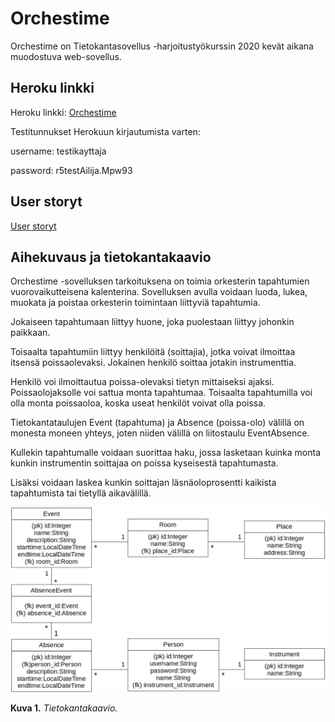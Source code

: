# Orchestime

Orchestime on Tietokantasovellus -harjoitustyökurssin 2020 kevät aikana muodostuva web-sovellus.

## Heroku linkki

Heroku linkki: [Orchestime](https://orchestime.herokuapp.com/instruments)

Testitunnukset Herokuun kirjautumista varten:

username: testikayttaja

password: r5testAilija.Mpw93

## User storyt

[User storyt](https://github.com/Robustic/Orchestime/tree/master/documentation/userstories.md)

## Aihekuvaus ja tietokantakaavio

Orchestime -sovelluksen tarkoituksena on toimia orkesterin tapahtumien vuorovaikutteisena kalenterina. Sovelluksen avulla voidaan luoda, lukea, muokata ja poistaa orkesterin toimintaan liittyviä tapahtumia.

Jokaiseen tapahtumaan liittyy huone, joka puolestaan liittyy johonkin paikkaan.

Toisaalta tapahtumiin liittyy henkilöitä (soittajia), jotka voivat ilmoittaa itsensä poissaolevaksi. Jokainen henkilö soittaa jotakin instrumenttia.

Henkilö voi ilmoittautua poissa-olevaksi tietyn mittaiseksi ajaksi. Poissaolojaksolle voi sattua monta tapahtumaa. Toisaalta tapahtumilla voi olla monta poissaoloa, koska useat henkilöt voivat olla poissa.

Tietokantataulujen Event (tapahtuma) ja Absence (poissa-olo) välillä on monesta moneen yhteys, joten niiden välillä on liitostaulu EventAbsence.

Kullekin tapahtumalle voidaan suorittaa haku, jossa lasketaan kuinka monta kunkin instrumentin soittajaa on poissa kyseisestä tapahtumasta.

Lisäksi voidaan laskea kunkin soittajan läsnäoloprosentti kaikista tapahtumista tai tietyllä aikavälillä.

<img src="https://github.com/Robustic/Orchestime/blob/master/documentation/pictures/DatabaseChart.png" width="1097">

**Kuva 1.** *Tietokantakaavio.*

